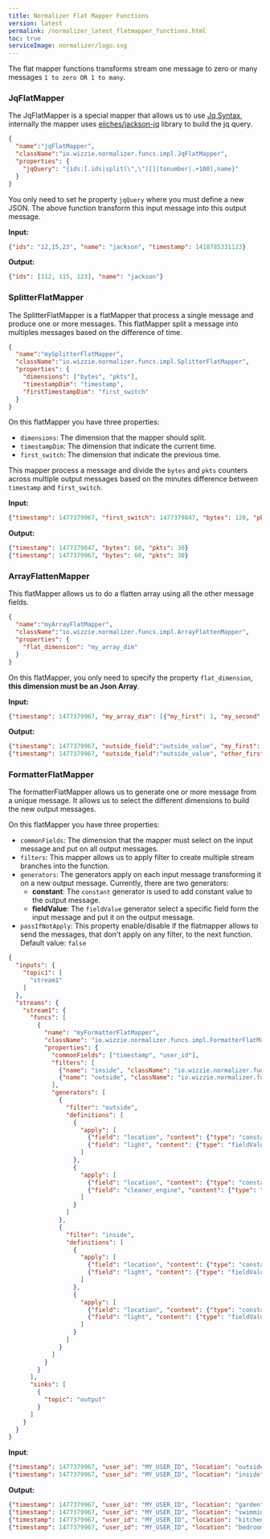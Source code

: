 ```yaml
---
title: Normalizer Flat Mapper Functions
version: latest
permalink: /normalizer_latest_flatmapper_functions.html
toc: true
serviceImage: normalizer/logo.svg
---
```


The flat mapper functions transforms stream one message to zero or many messages `1 to zero OR 1 to many`.

###  JqFlatMapper 

The JqFlatMapper is a special mapper that allows us to use [Jq Syntax](https://stedolan.github.io/jq/), internally the mapper uses [eiiches/jackson-jq](https://github.com/eiiches/jackson-jq) library to build the jq query.

```json
{
  "name":"jqFlatMapper",
  "className":"io.wizzie.normalizer.funcs.impl.JqFlatMapper",
  "properties": {
    "jqQuery": "{ids:[.ids|split(\",\")[]|tonumber|.+100],name}"
  }
}
```

You only need to set he property `jqQuery` where you must define a new JSON. The above function transform this input message into this output message.

**Input:**

```json
{"ids": "12,15,23", "name": "jackson", "timestamp": 1418785331123}
```

**Output:**

```json
{"ids": [112, 115, 123], "name": "jackson"}
```

###  SplitterFlatMapper

The SplitterFlatMapper is a flatMapper that process a single message and produce one or more messages. This flatMapper split a message into multiples messages based on the difference of time.

```json
{
  "name":"mySplitterFlatMapper",
  "className":"io.wizzie.normalizer.funcs.impl.SplitterFlatMapper",
  "properties": {
    "dimensions": ["bytes", "pkts"],
    "timestampDim": "timestamp",
    "firstTimestampDim": "first_switch"
  }
}
```

On this flatMapper you have three properties:

 * `dimensions`: The dimension that the mapper should split.
 * `timestampDim`: The dimension that indicate the current time.
 * `first_switch`: The dimension that indicate the previous time.

This mapper process a message and divide the `bytes` and `pkts` counters across multiple output messages based on the minutes difference between `timestamp` and `first_switch`.

**Input:**

```json
{"timestamp": 1477379967, "first_switch": 1477379847, "bytes": 120, "pkts": 60}
```

**Output:**

```json
{"timestamp": 1477379847, "bytes": 60, "pkts": 30}
{"timestamp": 1477379967, "bytes": 60, "pkts": 30}
```

###  ArrayFlattenMapper

This flatMapper allows us to do a flatten array using all the other message fields.

```json
{
  "name":"myArrayFlatMapper",
  "className":"io.wizzie.normalizer.funcs.impl.ArrayFlattenMapper",
  "properties": {
    "flat_dimension": "my_array_dim"
  }
}
```

On this flatMapper, you only need to specify the property `flat_dimension`, **this dimension must be an Json Array**.

**Input:**

```json
{"timestamp": 1477379967, "my_array_dim": [{"my_first": 1, "my_second": 2}, {"other_first": 1, "other_second": 2}], "outside_field":"outside_value"}
```

**Output:**

```json
{"timestamp": 1477379967, "outside_field":"outside_value", "my_first": 1, "my_second": 2}
{"timestamp": 1477379967, "outside_field":"outside_value", "other_first": 1, "other_second": 2}
```

###  FormatterFlatMapper

The formatterFlatMapper allows us to generate one or more message from a unique message. It allows us to select the different dimensions to build the new output messages.

On this flatMapper you have three properties:

 * `commonFields`: The dimension that the mapper must select on the input message and put on all output messages.
 * `filters`: This mapper allows us to apply filter to create multiple stream branches into the function.
 * `generators`: The generators apply on each input message transforming it on a new output message. Currently, there are two generators:
    * **constant**: The `constant` generator is used to add constant value to the output message.
    * **fieldValue**: The `fieldValue` generator select a specific field form the input message and put it on the output message.
 * `passIfNotApply`: This property enable/disable if the flatmapper allows to send the messages, that don't apply on any filter, to the next function. Default value: `false`

```json
{
  "inputs": {
    "topic1": [
      "stream1"
    ]
  },
  "streams": {
    "stream1": {
      "funcs": [
        {
          "name": "myFormatterFlatMapper",
          "className": "io.wizzie.normalizer.funcs.impl.FormatterFlatMapper",
          "properties": {
            "commonFields": ["timestamp", "user_id"],
            "filters": [
              {"name": "inside", "className": "io.wizzie.normalizer.funcs.impl.FieldFilter", "properties": {"dimension": "location", "value": "inside"}},
              {"name": "outside", "className": "io.wizzie.normalizer.funcs.impl.FieldFilter", "properties": {"dimension": "location", "value": "outside"}}
            ],
            "generators": [
              {
                "filter": "outside",
                "definitions": [
                  {
                    "apply": [
                      {"field": "location", "content": {"type": "constant", "value": "garden"}},
                      {"field": "light", "content": {"type": "fieldValue", "value": "dev_1"}}
                    ]
                  },
                  {
                    "apply": [
                      {"field": "location", "content": {"type": "constant", "value": "swimming pool"}},
                      {"field": "cleaner_engine", "content": {"type": "fieldValue", "value": "dev_2"}}
                    ]
                  }
                ]
              },
              {
                "filter": "inside",
                "definitions": [
                  {
                    "apply": [
                      {"field": "location", "content": {"type": "constant", "value": "kitchen"}},
                      {"field": "light", "content": {"type": "fieldValue", "value": "light_1"}}
                    ]
                  },
                  {
                    "apply": [
                      {"field": "location", "content": {"type": "constant", "value": "bedroom"}},
                      {"field": "light", "content": {"type": "fieldValue", "value": "light_2"}}
                    ]
                  }
                ]
              }
            ]
          }
        }
      ],
      "sinks": [
        {
          "topic": "output"
        }
      ]
    }
  }
}
```

**Input**:

```json
{"timestamp": 1477379967, "user_id": "MY_USER_ID", "location": "outside", "dev_1": "ON", "dev_2": "OFF"}
{"timestamp": 1477379967, "user_id": "MY_USER_ID", "location": "inside", "light_1": "ON", "light_2": "ON"}

```

**Output:**

```json
{"timestamp": 1477379967, "user_id": "MY_USER_ID", "location": "garden", "light":"ON"}
{"timestamp": 1477379967, "user_id": "MY_USER_ID", "location": "swimming pool", "cleaner_engine":"OFF"}
{"timestamp": 1477379967, "user_id": "MY_USER_ID", "location": "kitchen", "light":"ON"}
{"timestamp": 1477379967, "user_id": "MY_USER_ID", "location": "bedroom", "light":"OFF"}
```
